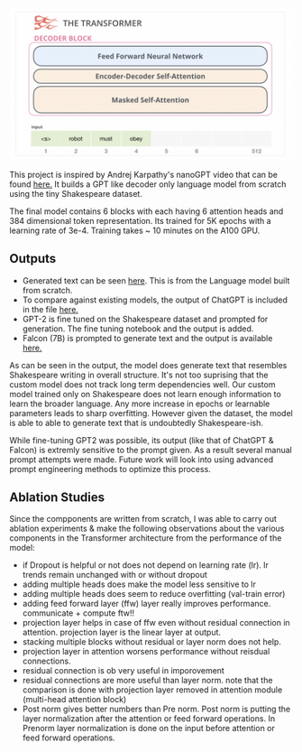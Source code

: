 ![Image taken from Jay Alammar's GPT-2 video](./decoder_image.png?raw=true "Decoder Diagram from Jay Alammar's GPT-2 blog")

This project is inspired by Andrej Karpathy's nanoGPT video that can be found [here.](https://www.youtube.com/watch?v=kCc8FmEb1nY)
It builds a GPT like decoder only language model from scratch using the tiny Shakespeare dataset.  

The final model contains 6 blocks with each having 6 attention heads and 384 dimensional token representation. Its trained for 5K epochs with a learning rate of 3e-4. Training takes ~ 10 minutes on the A100 GPU.  
## Outputs
 -  Generated text can be seen [here](https://github.com/ldr7/language_model_from_scratch/blob/main/nanoGPT/output.txt). This is from the Language model built from scratch.
 - To compare against existing models, the output of ChatGPT is included in the file [here.](https://github.com/ldr7/language_model_from_scratch/blob/main/nanoGPT/chatgpt_output.txt)
 - GPT-2 is fine tuned on the Shakespeare dataset and prompted for generation. The fine tuning notebook and the output is added.
 - Falcon (7B) is prompted to generate text and the output is available [here.](https://github.com/ldr7/language_model_from_scratch/blob/main/nanoGPT/falcon7b_output.txt)

As can be seen in the output, the model does generate text that resembles Shakespeare writing in overall structure. It's not too suprising that the custom model does not track long term dependencies well. Our custom model trained only on Shakespeare does not learn enough information to learn the broader language. Any more increase in epochs or learnable parameters leads to sharp overfitting. However given the dataset, the model is able to able to generate text that is undoubtedly Shakespeare-ish.

While fine-tuning GPT2 was possible, its output (like that of ChatGPT & Falcon) is extremly sensitive to the prompt given. As a result several manual prompt attempts were made. Future work will look into using advanced prompt engineering methods to optimize this process.

## Ablation Studies  
Since the compponents are written from scratch, I was able to carry out ablation experiments & make the following observations about the various components in the Transformer architecture from the performance of the model:
- if Dropout is helpful or not does not depend on learning rate (lr). lr trends remain unchanged with or without dropout
- adding multiple heads does make the model less sensitive to lr
- adding multiple heads does seem to reduce overfitting (val-train error)
- adding feed forward layer (ffw) layer really improves performance. communicate + compute ftw!!
- projection layer helps in case of ffw even without residual connection in attention. projection layer is the linear layer at output.
- stacking multiple blocks without residual or layer norm does not help.
- projection layer in attention worsens performance without reisdual connections.
- residual connection is ob very useful in imporovement
- residual connections are more useful than layer norm. note that the comparison is done with projection layer removed in attention module (multi-head attention block)
- Post norm gives better numbers than Pre norm. Post norm is putting the layer normalization after the attention or feed forward operations. In Prenorm layer normalization is done on the input before attention or feed forward operations.
